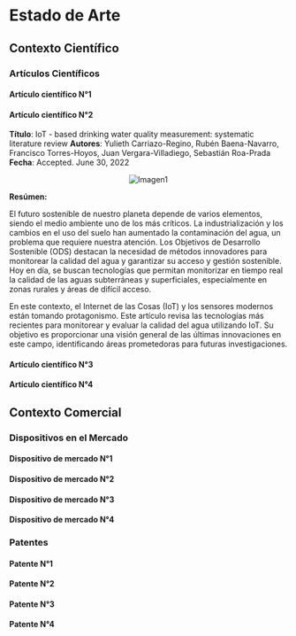 # Estado de Arte

## Contexto Científico

### Artículos Científicos

#### Artículo científico N°1 
#### Artículo científico N°2 
**Título**: IoT - based drinking water quality measurement: systematic literature review
**Autores**: Yulieth Carriazo-Regino, Rubén Baena-Navarro, Francisco Torres-Hoyos, Juan Vergara-Villadiego, Sebastián Roa-Prada
**Fecha**: Accepted. June 30, 2022

<p align="center">
  <img src="https://github.com/JefHuiza/Fundamentos-de-Dise-o/assets/89529370/967b3733-6bd7-4184-804b-4e0227c41bd1" alt="Imagen1">
</p>

**Resúmen:**

El futuro sostenible de nuestro planeta depende de varios elementos, siendo el medio ambiente uno de los más críticos. La industrialización y los cambios en el uso del suelo han aumentado la contaminación del agua, un problema que requiere nuestra atención. Los Objetivos de Desarrollo Sostenible (ODS) destacan la necesidad de métodos innovadores para monitorear la calidad del agua y garantizar su acceso y gestión sostenible. Hoy en día, se buscan tecnologías que permitan monitorizar en tiempo real la calidad de las aguas subterráneas y superficiales, especialmente en zonas rurales y áreas de difícil acceso.

En este contexto, el Internet de las Cosas (IoT) y los sensores modernos están tomando protagonismo. Este artículo revisa las tecnologías más recientes para monitorear y evaluar la calidad del agua utilizando IoT. Su objetivo es proporcionar una visión general de las últimas innovaciones en este campo, identificando áreas prometedoras para futuras investigaciones.

#### Artículo científico N°3
#### Artículo científico N°4 

## Contexto Comercial

### Dispositivos en el Mercado

#### Dispositivo de mercado N°1 
#### Dispositivo de mercado N°2 
#### Dispositivo de mercado N°3 
#### Dispositivo de mercado N°4

### Patentes

#### Patente N°1 
#### Patente N°2 
#### Patente N°3 
#### Patente N°4

